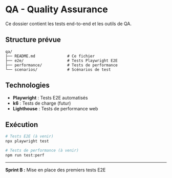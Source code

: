 # QA - Quality Assurance

Ce dossier contient les tests end-to-end et les outils de QA.

## Structure prévue

```
qa/
├── README.md              # Ce fichier
├── e2e/                   # Tests Playwright E2E
├── performance/           # Tests de performance
└── scenarios/             # Scénarios de test
```

## Technologies

- **Playwright** : Tests E2E automatisés
- **k6** : Tests de charge (futur)
- **Lighthouse** : Tests de performance web

## Exécution

```bash
# Tests E2E (à venir)
npx playwright test

# Tests de performance (à venir)
npm run test:perf
```

---

**Sprint B :** Mise en place des premiers tests E2E
